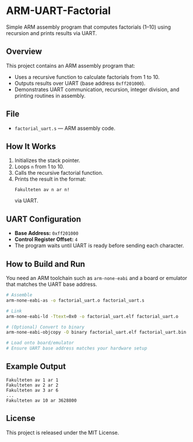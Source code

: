 # ARM-UART-Factorial

Simple ARM assembly program that computes factorials (1–10) using recursion and prints results via UART.

## Overview
This project contains an ARM assembly program that:
- Uses a recursive function to calculate factorials from 1 to 10.
- Outputs results over UART (base address `0xff201000`).
- Demonstrates UART communication, recursion, integer division, and printing routines in assembly.

## File
- `factorial_uart.s` — ARM assembly code.

## How It Works
1. Initializes the stack pointer.
2. Loops `n` from 1 to 10.
3. Calls the recursive factorial function.
4. Prints the result in the format:
   ```
   Fakulteten av n ar n!
   ```
   via UART.

## UART Configuration
- **Base Address:** `0xff201000`
- **Control Register Offset:** `4`
- The program waits until UART is ready before sending each character.

## How to Build and Run
You need an ARM toolchain such as `arm-none-eabi` and a board or emulator that matches the UART base address.

```bash
# Assemble
arm-none-eabi-as -o factorial_uart.o factorial_uart.s

# Link
arm-none-eabi-ld -Ttext=0x0 -o factorial_uart.elf factorial_uart.o

# (Optional) Convert to binary
arm-none-eabi-objcopy -O binary factorial_uart.elf factorial_uart.bin

# Load onto board/emulator
# Ensure UART base address matches your hardware setup
```

## Example Output
```
Fakulteten av 1 ar 1
Fakulteten av 2 ar 2
Fakulteten av 3 ar 6
...
Fakulteten av 10 ar 3628800
```

## License
This project is released under the MIT License.
